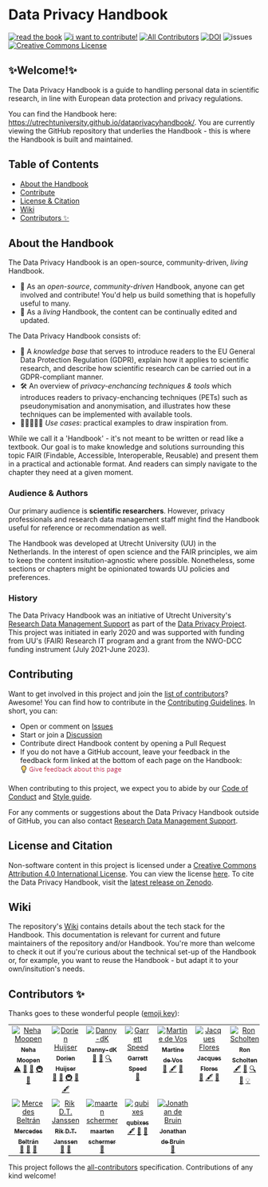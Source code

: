 # Data Privacy Handbook

[![read the book](https://img.shields.io/badge/read-the%20book-yellow)](https://utrechtuniversity.github.io/dataprivacyhandbook/)
[![i want to contribute!](https://img.shields.io/badge/i%20want%20to-contribute!-brightgreen)](https://github.com/UtrechtUniversity/dataprivacyhandbook/blob/main/CONTRIBUTING.md)
[![All Contributors](https://img.shields.io/badge/all_contributors-orange.svg?style=flat-square)](https://github.com/UtrechtUniversity/dataprivacyhandbook/blob/main/contributors.md)
[![DOI](https://zenodo.org/badge/329296206.svg)](https://zenodo.org/badge/latestdoi/329296206)
![issues](https://img.shields.io/github/issues/utrechtuniversity/dataprivacyhandbook?color=red)  
<a rel="license" href="http://creativecommons.org/licenses/by/4.0/"><img alt="Creative Commons License" style="border-width:0" src="https://i.creativecommons.org/l/by/4.0/80x15.png" /></a>


## ✨Welcome!✨

The Data Privacy Handbook is a guide to handling personal data in scientific research, in line with European data protection and privacy regulations. 

You can find the Handbook here: https://utrechtuniversity.github.io/dataprivacyhandbook/. You are currently viewing the GitHub repository that underlies the Handbook - this is where the Handbook is built and maintained. 

## Table of Contents
- [About the Handbook](#about-the-handbook)
- [Contribute](#contributing)
- [License & Citation](#license-and-citation)
- [Wiki](#wiki)
- [Contributors ✨](#contributors-)

## About the Handbook

The Data Privacy Handbook is an open-source, community-driven, _living_ Handbook.  

- 🤝 As an _open-source_, _community-driven_ Handbook, anyone can get involved and contribute! You'd help us build something that is hopefully useful to many.  
- 🌱 As a _living_ Handbook, the content can be continually edited and updated. 

The Data Privacy Handbook consists of: 

- 🧠 A _knowledge base_ that serves to introduce readers to the EU General Data Protection Regulation (GDPR), explain how it applies to scientific research, and describe how scientific research can be carried out in a GDPR-compliant manner.
- 🛠️ An overview of _privacy-enchancing techniques & tools_ which introduces readers to privacy-enchancing techniques (PETs) such as pseudonymisation and anonymisation, and illustrates how these techniques can be implemented with available tools.
- 👨🏽‍🤝‍👨🏻 _Use cases_: practical examples to draw inspiration from. 

While we call it a 'Handbook' - it's not meant to be written or read like a textbook. Our goal is to make knowledge and solutions surrounding this topic FAIR (Findable, Accessible, Interoperable, Reusable) and present them in a practical and actionable format. And readers can simply navigate to the chapter they need at a given moment.   

### Audience & Authors

Our primary audience is **scientific researchers**. However, privacy professionals and research data management staff might find the Handbook useful for reference or recommendation as well.

The Handbook was developed at Utrecht University (UU) in the Netherlands. In the interest of open science and the FAIR principles, we aim to keep the content insitution-agnostic where possible. Nonetheless, some sections or chapters might be opinionated towards UU policies and preferences.

### History

The Data Privacy Handbook was an initiative of Utrecht University's [Research Data Management Support](https://uu.nl/rdm) as part of the [Data Privacy Project](https://utrechtuniversity.github.io/dataprivacyproject). This project was initiated in early 2020 and was supported with funding from UU's (FAIR) Research IT program and a grant from the NWO-DCC funding instrument (July 2021-June 2023).

## Contributing

Want to get involved in this project and join the [list of contributors](https://github.com/UtrechtUniversity/dataprivacyhandbook/blob/main/contributors.md)? Awesome! You can find how to contribute in the [Contributing Guidelines](https://github.com/UtrechtUniversity/dataprivacyhandbook/blob/main/CONTRIBUTING.md).
In short, you can:
- Open or comment on [Issues](https://github.com/UtrechtUniversity/dataprivacyhandbook/issues)
- Start or join a [Discussion](https://github.com/UtrechtUniversity/dataprivacyhandbook/discussions)
- Contribute direct Handbook content by opening a Pull Request
- If you do not have a GitHub account, leave your feedback in the feedback form linked at the bottom of each page on the Handbook: ![Feedback button "Give feedback about this page"](img/non-gh-feedback.PNG)

When contributing to this project, we expect you to abide by our [Code of Conduct](https://github.com/UtrechtUniversity/dataprivacyhandbook/blob/main/CODE_OF_CONDUCT.md) and [Style guide](https://github.com/UtrechtUniversity/dataprivacyhandbook/blob/main/styleguide.md).

For any comments or suggestions about the Data Privacy Handbook outside of GitHub, you can also contact [Research Data Management Support](https://www.uu.nl/en/research/research-data-management/contact-us).

## License and Citation

Non-software content in this project is licensed under a [Creative Commons Attribution 4.0 International License](https://creativecommons.org/licenses/by/4.0/). You can view the license [here](https://github.com/UtrechtUniversity/dataprivacyhandbook/blob/main/LICENSE.md). To cite the Data Privacy Handbook, visit the [latest release on Zenodo](https://doi.org/10.5281/zenodo.8005847).

## Wiki

The repository's [Wiki](https://github.com/UtrechtUniversity/dataprivacyhandbook/wiki) contains details about the tech stack for the Handbook. This documentation is relevant for current and future maintainers of the repository and/or Handbook. You're more than welcome to check it out if you're curious about the technical set-up of the Handbook or, for example, you want to reuse the Handbook - but adapt it to your own/insitution's needs. 

## Contributors ✨

Thanks goes to these wonderful people ([emoji key](https://allcontributors.org/docs/en/emoji-key)):

<!-- ALL-CONTRIBUTORS-LIST:START - Do not remove or modify this section -->
<!-- prettier-ignore-start -->
<!-- markdownlint-disable -->
<table>
  <tbody>
    <tr>
      <td align="center" valign="top" width="14.28%"><a href="https://github.com/nehamoopen"><img src="https://avatars.githubusercontent.com/u/37183829?v=4?s=100" width="100px;" alt="Neha Moopen"/><br /><sub><b>Neha Moopen</b></sub></a><br /><a href="https://github.com/UtrechtUniversity/dataprivacyhandbook/commits?author=nehamoopen" title="Tests">⚠️</a> <a href="#projectManagement-nehamoopen" title="Project Management">📆</a> <a href="https://github.com/UtrechtUniversity/dataprivacyhandbook/commits?author=nehamoopen" title="Documentation">📖</a> <a href="#infra-nehamoopen" title="Infrastructure (Hosting, Build-Tools, etc)">🚇</a> <a href="#maintenance-nehamoopen" title="Maintenance">🚧</a></td>
      <td align="center" valign="top" width="14.28%"><a href="http://www.dorienhuijser.com"><img src="https://avatars.githubusercontent.com/u/58177697?v=4?s=100" width="100px;" alt="Dorien Huijser"/><br /><sub><b>Dorien Huijser</b></sub></a><br /><a href="#projectManagement-DorienHuijser" title="Project Management">📆</a> <a href="https://github.com/UtrechtUniversity/dataprivacyhandbook/commits?author=DorienHuijser" title="Documentation">📖</a> <a href="#infra-DorienHuijser" title="Infrastructure (Hosting, Build-Tools, etc)">🚇</a> <a href="#maintenance-DorienHuijser" title="Maintenance">🚧</a> <a href="#content-DorienHuijser" title="Content">🖋</a></td>
      <td align="center" valign="top" width="14.28%"><a href="https://github.com/Danny-dK"><img src="https://avatars.githubusercontent.com/u/45395070?v=4?s=100" width="100px;" alt="Danny-dK"/><br /><sub><b>Danny-dK</b></sub></a><br /><a href="https://github.com/UtrechtUniversity/dataprivacyhandbook/pulls?q=is%3Apr+reviewed-by%3ADanny-dK" title="Reviewed Pull Requests">👀</a> <a href="#ideas-Danny-dK" title="Ideas, Planning, & Feedback">🤔</a> <a href="#fundingFinding-Danny-dK" title="Funding Finding">🔍</a></td>
      <td align="center" valign="top" width="14.28%"><a href="http://garrettspeed.com"><img src="https://avatars.githubusercontent.com/u/6378547?v=4?s=100" width="100px;" alt="Garrett Speed"/><br /><sub><b>Garrett Speed</b></sub></a><br /><a href="https://github.com/UtrechtUniversity/dataprivacyhandbook/pulls?q=is%3Apr+reviewed-by%3Agspeed0689" title="Reviewed Pull Requests">👀</a></td>
      <td align="center" valign="top" width="14.28%"><a href="https://www.uu.nl/staff/MGdeVos"><img src="https://avatars.githubusercontent.com/u/1482239?v=4?s=100" width="100px;" alt="Martine de Vos"/><br /><sub><b>Martine de Vos</b></sub></a><br /><a href="https://github.com/UtrechtUniversity/dataprivacyhandbook/pulls?q=is%3Apr+reviewed-by%3AMartineDeVos" title="Reviewed Pull Requests">👀</a> <a href="#content-MartineDeVos" title="Content">🖋</a> <a href="#ideas-MartineDeVos" title="Ideas, Planning, & Feedback">🤔</a></td>
      <td align="center" valign="top" width="14.28%"><a href="https://github.com/Mish-JPFD"><img src="https://avatars.githubusercontent.com/u/22911522?v=4?s=100" width="100px;" alt="Jacques Flores"/><br /><sub><b>Jacques Flores</b></sub></a><br /><a href="#ideas-Mish-JPFD" title="Ideas, Planning, & Feedback">🤔</a> <a href="#content-Mish-JPFD" title="Content">🖋</a> <a href="https://github.com/UtrechtUniversity/dataprivacyhandbook/pulls?q=is%3Apr+reviewed-by%3AMish-JPFD" title="Reviewed Pull Requests">👀</a></td>
      <td align="center" valign="top" width="14.28%"><a href="https://github.com/RonScholten"><img src="https://avatars.githubusercontent.com/u/54577946?v=4?s=100" width="100px;" alt="Ron Scholten"/><br /><sub><b>Ron Scholten</b></sub></a><br /><a href="#content-RonScholten" title="Content">🖋</a> <a href="https://github.com/UtrechtUniversity/dataprivacyhandbook/pulls?q=is%3Apr+reviewed-by%3ARonScholten" title="Reviewed Pull Requests">👀</a> <a href="#fundingFinding-RonScholten" title="Funding Finding">🔍</a> <a href="#ideas-RonScholten" title="Ideas, Planning, & Feedback">🤔</a> <a href="#example-RonScholten" title="Examples">💡</a></td>
    </tr>
    <tr>
      <td align="center" valign="top" width="14.28%"><a href="https://github.com/MIBeltran"><img src="https://avatars.githubusercontent.com/u/107920053?v=4?s=100" width="100px;" alt="Mercedes Beltrán"/><br /><sub><b>Mercedes Beltrán</b></sub></a><br /><a href="https://github.com/UtrechtUniversity/dataprivacyhandbook/pulls?q=is%3Apr+reviewed-by%3AMIBeltran" title="Reviewed Pull Requests">👀</a> <a href="#ideas-MIBeltran" title="Ideas, Planning, & Feedback">🤔</a> <a href="#promotion-MIBeltran" title="Promotion">📣</a></td>
      <td align="center" valign="top" width="14.28%"><a href="http://www.uu.nl"><img src="https://avatars.githubusercontent.com/u/121875841?v=4?s=100" width="100px;" alt="Rik D.T. Janssen"/><br /><sub><b>Rik D.T. Janssen</b></sub></a><br /><a href="https://github.com/UtrechtUniversity/dataprivacyhandbook/pulls?q=is%3Apr+reviewed-by%3ARikDTJanssen" title="Reviewed Pull Requests">👀</a> <a href="#ideas-RikDTJanssen" title="Ideas, Planning, & Feedback">🤔</a></td>
      <td align="center" valign="top" width="14.28%"><a href="https://github.com/maartenschermer"><img src="https://avatars.githubusercontent.com/u/6727628?v=4?s=100" width="100px;" alt="maarten schermer"/><br /><sub><b>maarten schermer</b></sub></a><br /><a href="https://github.com/UtrechtUniversity/dataprivacyhandbook/pulls?q=is%3Apr+reviewed-by%3Amaartenschermer" title="Reviewed Pull Requests">👀</a></td>
      <td align="center" valign="top" width="14.28%"><a href="https://github.com/qubixes"><img src="https://avatars.githubusercontent.com/u/44498096?v=4?s=100" width="100px;" alt="qubixes"/><br /><sub><b>qubixes</b></sub></a><br /><a href="#content-qubixes" title="Content">🖋</a> <a href="#ideas-qubixes" title="Ideas, Planning, & Feedback">🤔</a> <a href="https://github.com/UtrechtUniversity/dataprivacyhandbook/pulls?q=is%3Apr+reviewed-by%3Aqubixes" title="Reviewed Pull Requests">👀</a></td>
      <td align="center" valign="top" width="14.28%"><a href="https://github.com/J535D165"><img src="https://avatars.githubusercontent.com/u/12981139?v=4?s=100" width="100px;" alt="Jonathan de Bruin"/><br /><sub><b>Jonathan de Bruin</b></sub></a><br /><a href="https://github.com/UtrechtUniversity/dataprivacyhandbook/pulls?q=is%3Apr+reviewed-by%3AJ535D165" title="Reviewed Pull Requests">👀</a></td>
    </tr>
  </tbody>
</table>

<!-- markdownlint-restore -->
<!-- prettier-ignore-end -->

<!-- ALL-CONTRIBUTORS-LIST:END -->

This project follows the [all-contributors](https://github.com/all-contributors/all-contributors) specification. Contributions of any kind welcome!
